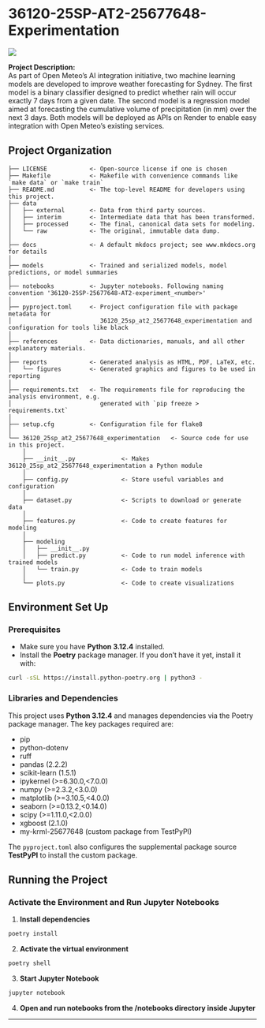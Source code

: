 # 36120-25SP-AT2-25677648-Experimentation

<a target="_blank" href="https://cookiecutter-data-science.drivendata.org/">
    <img src="https://img.shields.io/badge/CCDS-Project%20template-328F97?logo=cookiecutter" />
</a>

**Project Description:**  
As part of Open Meteo’s AI integration initiative, two machine learning models are developed to improve weather forecasting for Sydney. The first model is a binary classifier designed to predict whether rain will occur exactly 7 days from a given date. The second model is a regression model aimed at forecasting the cumulative volume of precipitation (in mm) over the next 3 days. Both models will be deployed as APIs on Render to enable easy integration with Open Meteo’s existing services.

## Project Organization


```
├── LICENSE            <- Open-source license if one is chosen
├── Makefile           <- Makefile with convenience commands like `make data` or `make train`
├── README.md          <- The top-level README for developers using this project.
├── data
│   ├── external       <- Data from third party sources.
│   ├── interim        <- Intermediate data that has been transformed.
│   ├── processed      <- The final, canonical data sets for modeling.
│   └── raw            <- The original, immutable data dump.
│
├── docs               <- A default mkdocs project; see www.mkdocs.org for details
│
├── models             <- Trained and serialized models, model predictions, or model summaries
│
├── notebooks          <- Jupyter notebooks. Following naming convention '36120-25SP-25677648-AT2-experiment_<number>'
│
├── pyproject.toml     <- Project configuration file with package metadata for 
│                         36120_25sp_at2_25677648_experimentation and configuration for tools like black
│
├── references         <- Data dictionaries, manuals, and all other explanatory materials.
│
├── reports            <- Generated analysis as HTML, PDF, LaTeX, etc.
│   └── figures        <- Generated graphics and figures to be used in reporting
│
├── requirements.txt   <- The requirements file for reproducing the analysis environment, e.g.
│                         generated with `pip freeze > requirements.txt`
│
├── setup.cfg          <- Configuration file for flake8
│
└── 36120_25sp_at2_25677648_experimentation   <- Source code for use in this project.
    │
    ├── __init__.py             <- Makes 36120_25sp_at2_25677648_experimentation a Python module
    │
    ├── config.py               <- Store useful variables and configuration
    │
    ├── dataset.py              <- Scripts to download or generate data
    │
    ├── features.py             <- Code to create features for modeling
    │
    ├── modeling                
    │   ├── __init__.py 
    │   ├── predict.py          <- Code to run model inference with trained models          
    │   └── train.py            <- Code to train models
    │
    └── plots.py                <- Code to create visualizations
```

## Environment Set Up

### Prerequisites

- Make sure you have **Python 3.12.4** installed.
- Install the **Poetry** package manager. If you don’t have it yet, install it with:

```bash
curl -sSL https://install.python-poetry.org | python3 -
```

### Libraries and Dependencies

This project uses **Python 3.12.4** and manages dependencies via the Poetry package manager. The key packages required are:

- pip
- python-dotenv
- ruff
- pandas (2.2.2)
- scikit-learn (1.5.1)
- ipykernel (>=6.30.0,<7.0.0)
- numpy (>=2.3.2,<3.0.0)
- matplotlib (>=3.10.5,<4.0.0)
- seaborn (>=0.13.2,<0.14.0)
- scipy (>=1.11.0,<2.0.0)
- xgboost (2.1.0)
- my-krml-25677648 (custom package from TestPyPI)

The `pyproject.toml` also configures the supplemental package source **TestPyPI** to install the custom package.

## Running the Project

### Activate the Environment and Run Jupyter Notebooks

1. **Install dependencies**
```bash
poetry install
```

2. **Activate the virtual environment**
```bash
poetry shell
```

3. **Start Jupyter Notebook**
```bash
jupyter notebook
```

4. **Open and run notebooks from the /notebooks directory inside Jupyter**

---


